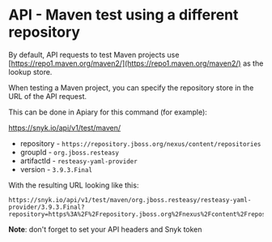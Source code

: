 # API - Maven test using a different repository

By default, API requests to test Maven projects use [https://repo1.maven.org/maven2/](https://repo1.maven.org/maven2/) as the lookup store. 

When testing a Maven project, you can specify the repository store in the URL of the API request.

This can be done in Apiary for this command \(for example\):

https://snyk.io/api/v1/test/maven/

* repository  - `https://repository.jboss.org/nexus/content/repositories`
* groupId     - `org.jboss.resteasy`
* artifactId   - `resteasy-yaml-provider`
* version      - `3.9.3.Final`

 With the resulting URL looking like this:

```text
https://snyk.io/api/v1/test/maven/org.jboss.resteasy/resteasy-yaml-provider/3.9.3.Final?repository=https%3A%2F%2Frepository.jboss.org%2Fnexus%2Fcontent%2Frepositories
```

**Note**: don't forget to set your API headers and Snyk token 

